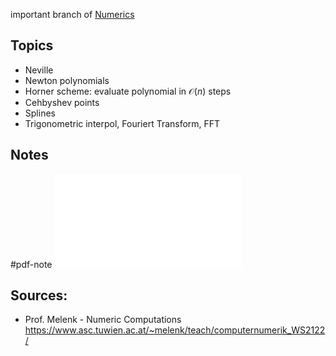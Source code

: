 important branch of [Numerics](Numerics.md)


## Topics
- Neville
- Newton polynomials
- Horner scheme: evaluate polynomial in $\mathcal{O}(n)$ steps
- Cehbyshev points
- Splines
- Trigonometric interpol, Fouriert Transform, FFT


## Notes
#pdf-note 
![numerics-1-8-interpol.pdf](numerics-1-8-interpol.pdf)


## Sources:
- Prof. Melenk - Numeric Computations https://www.asc.tuwien.ac.at/~melenk/teach/computernumerik_WS2122/